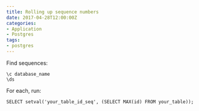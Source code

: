 ```yaml
---
title: Rolling up sequence numbers
date: 2017-04-28T12:00:00Z
categories:
- Application
- Postgres
tags:
- postgres
---
```

Find sequences:
```postgres
\c database_name
\ds
```

For each, run:
```postgres
SELECT setval('your_table_id_seq', (SELECT MAX(id) FROM your_table));
```
